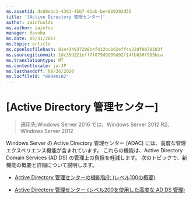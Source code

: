 ```yaml
---
ms.assetid: dc60ebc1-4363-4bb7-81ab-be4889292d55
title: '[Active Directory 管理センター]'
author: iainfoulds
ms.author: iainfou
manager: daveba
ms.date: 05/31/2017
ms.topic: article
ms.openlocfilehash: 81e434937208b4f412bc8d2eff4a22df0b78503f
ms.sourcegitcommit: 1dc35d221eff7f079d9209d92f14fb630f955bca
ms.translationtype: MT
ms.contentlocale: ja-JP
ms.lasthandoff: 08/26/2020
ms.locfileid: "88940102"
---
```

# <a name="active-directory-administrative-center"></a>[Active Directory 管理センター]

>適用先:Windows Server 2016 では、Windows Server 2012 R2、Windows Server 2012

Windows Server の Active Directory 管理センター (ADAC) には、高度な管理エクスペリエンス機能が含まれています。 これらの機能は、Active Directory Domain Services (AD DS) の管理上の負担を軽減します。 次のトピックで、新機能の概要と詳細について説明します。

-   [Active Directory 管理センターの機能強化 &#40;レベル100の概要&#41;](../../../ad-ds/get-started/adac/Introduction-to-Active-Directory-Administrative-Center-Enhancements--Level-100-.md)

-   [Active Directory 管理センター &#40;レベル200を使用した高度な AD DS 管理&#41;](../../../ad-ds/get-started/adac/Advanced-AD-DS-Management-Using-Active-Directory-Administrative-Center--Level-200-.md)



